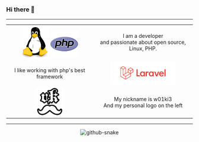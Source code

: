 ### Hi there 👋
<hr>

<div align="center">
  <table style="margin-left: auto; margin-right: auto;">
    <tbody>
      <tr align="center">
        <td>
          <img src="img/linux.png" style="width: 75px;">
          <img src="img/php.png" style="width: 75px;">
        </td>
        <td>
          I am a developer <br> and passionate about open source, Linux, PHP.
        </td>
      </tr>
      <tr align="center">
        <td>
          I like working with php's best framework</td>
        <td>
          <img src="img/laravel.svg" style="width: 175px;">
        </td>
      </tr>
      <tr align="center">
        <td>
            <img src="img/vkIcon.png" style="width: 75px;">
        </td>
        <td>
          My nickname is w01ki3 <br> And my personal logo on the left
        </td> 
      </tr>
    </tbody>
  </table>
</div>

<hr>

<div style="text-align: center;">
  <picture>
    <source media="(prefers-color-scheme: dark)" srcset="img/github-snake-dark.svg" />
    <source media="(prefers-color-scheme: light)" srcset="img/github-snake.svg" />
    <img alt="github-snake" src="github-snake.svg" />
  </picture>
</div>